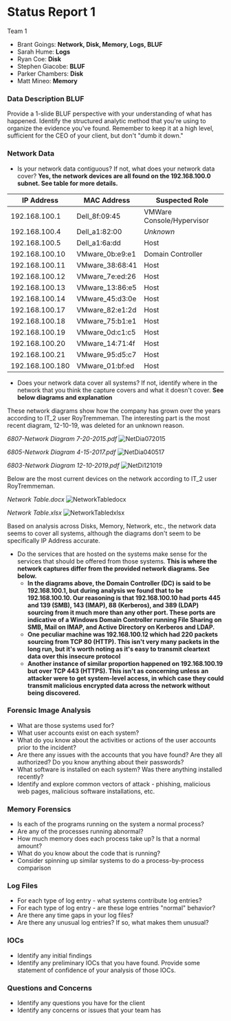 # Status Report 1
Team 1
  - Brant Goings: **Network, Disk, Memory, Logs, BLUF**
  - Sarah Hume: **Logs**
  - Ryan Coe: **Disk**
  - Stephen Giacobe: **BLUF**
  - Parker Chambers: **Disk**
  - Matt Mineo: **Memory**

### Data Description BLUF ###

Provide a 1-slide BLUF perspective with your understanding of what has happened. Identify the structured analytic method that you're using to organize the evidence you've found. Remember to keep it at a high level, sufficient for the CEO of your client, but don't "dumb it down."

### Network Data ###
- Is your network data contiguous? If not, what does your network data cover? **Yes, the network devices are all found on the 192.168.100.0 subnet. See table for more details.**

IP Address      | MAC Address     | Suspected Role
--------------- | --------------- | --------------
192.168.100.1   | Dell_8f:09:45   | VMWare Console/Hypervisor
192.168.100.4   | Dell_a1:82:00   | *Unknown*
192.168.100.5   | Dell_a1:6a:dd   | Host
192.168.100.10  | VMware_0b:e9:e1 | Domain Controller
192.168.100.11  | VMware_38:68:41 | Host
192.168.100.12  | VMware_7e:ed:26 | Host
192.168.100.13  | VMware_13:86:e5 | Host
192.168.100.14  | VMware_45:d3:0e | Host
192.168.100.17  | VMware_82:e1:2d | Host
192.168.100.18  | VMware_75:b1:e1 | Host
192.168.100.19  | VMware_0d:c1:c5 | Host
192.168.100.20  | VMware_14:71:4f | Host
192.168.100.21  | VMware_95:d5:c7 | Host
192.168.100.180 | VMware_01:bf:ed | Host

- Does your network data cover all systems? If not, identify where in the network that you think the capture covers and what it doesn't cover. **See below diagrams and explanation**

These network diagrams show how the company has grown over the years according to IT_2 user RoyTremmeman. The interesting part is the most recent diagram, 12-10-19, was deleted for an unknown reason.

*6807-Network Diagram 7-20-2015.pdf*
![NetDia072015](./Screenshots/NetDia072015.jpg)

*6805-Network Diagram 4-15-2017.pdf*
![NetDia040517](./Screenshots/NetDia040517.jpg)

*6803-Network Diagram 12-10-2019.pdf*
![NetDi121019](./Screenshots/NetDi121019.jpg)

Below are the most current devices on the network according to IT_2 user RoyTremmeman.

*Network Table.docx*
![NetworkTabledocx](./Screenshots/NetworkTabledocx.jpg)

*Network Table.xlsx*
![NetworkTabledxlsx](./Screenshots/NetworkTablexlsx.jpg)

Based on analysis across Disks, Memory, Network, etc., the network data seems to cover all systems, although the diagrams don't seem to be specifically IP Address accurate.

- Do the services that are hosted on the systems make sense for the services that should be offered from those systems. **This is where the network captures differ from the provided network diagrams. See below.** 
  - **In the diagrams above, the Domain Controller (DC) is said to be 192.168.100.1, but during analysis we found that to be 192.168.100.10. Our reasoning is that 192.168.100.10 had ports 445 and 139 (SMB), 143 (IMAP), 88 (Kerberos), and 389 (LDAP) sourcing from it much more than any other port. These ports are indicative of a Windows Domain Controller running File Sharing on SMB, Mail on IMAP, and Active Directory on Kerberos and LDAP.**
  - **One peculiar machine was 192.168.100.12 which had 220 packets sourcing from TCP 80 (HTTP). This isn't very many packets in the long run, but it's worth noting as it's easy to transmit cleartext data over this insecure protocol**
  - **Another instance of similar proportion happened on 192.168.100.19 but over TCP 443 (HTTPS). This isn't as concerning unless an attacker were to get system-level access, in which case they could transmit malicious encrypted data across the network without being discovered.**

### Forensic Image Analysis ###
- What are those systems used for?
- What user accounts exist on each system?
- What do you know about the activities or actions of the user accounts prior to the incident?
- Are there any issues with the accounts that you have found? Are they all authorized? Do you know anything about their passwords?
- What software is installed on each system? Was there anything installed recently?
- Identify and explore common vectors of attack - phishing, malicious web pages, malicious software installations, etc.

### Memory Forensics ###
- Is each of the programs running on the system a normal process?
- Are any of the processes running abnormal?
- How much memory does each process take up? Is that a normal amount?
- What do you know about the code that is running?
- Consider spinning up similar systems to do a process-by-process comparison

### Log Files ###
- For each type of log entry - what systems contribute log entries?
- For each type of log entry - are these loge entries "normal" behavior?
- Are there any time gaps in your log files?
- Are there any unusual log entries? If so, what makes them unusual?

### IOCs ###
- Identify any initial findings
- Identify any preliminary IOCs that you have found.  Provide some statement of confidence of your analysis of those IOCs.

### Questions and Concerns ###
- Identify any questions you have for the client
- Identify any concerns or issues that your team has
